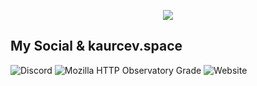 <p align="center">
   <img src="no-no.gif" >
</p>

## My Social & kaurcev.space

<p align="center">
  
![Discord](https://img.shields.io/discord/888102048413937684?style=flat-square)
![Mozilla HTTP Observatory Grade](https://img.shields.io/mozilla-observatory/grade-score/app.umarketshop.site?publish&style=flat-square)
![Website](https://img.shields.io/website?style=flat-square&url=https://alexsandr.kaurcev.space)
  
</p>
